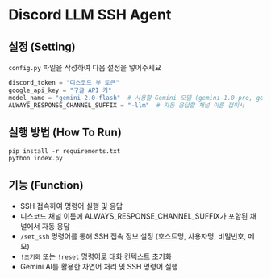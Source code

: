 # Discord LLM SSH Agent

## 설정 (Setting)
`config.py` 파일을 작성하여 다음 설정을 넣어주세요<br>
```python
discord_token = "디스코드 봇 토큰"
google_api_key = "구글 API 키"
model_name = "gemini-2.0-flash"  # 사용할 Gemini 모델 (gemini-1.0-pro, gemini-1.5-pro 등 사용 가능)
ALWAYS_RESPONSE_CHANNEL_SUFFIX = "-llm"  # 자동 응답할 채널 이름 접미사
```

## 실행 방법 (How To Run)
`pip install -r requirements.txt`<br>
`python index.py`

## 기능 (Function)
- SSH 접속하여 명령어 실행 및 응답
- 디스코드 채널 이름에 ALWAYS_RESPONSE_CHANNEL_SUFFIX가 포함된 채널에서 자동 응답
- `/set_ssh` 명령어를 통해 SSH 접속 정보 설정 (호스트명, 사용자명, 비밀번호, 메모)
- `!초기화` 또는 `!reset` 명령어로 대화 컨텍스트 초기화
- Gemini AI를 활용한 자연어 처리 및 SSH 명령어 실행
